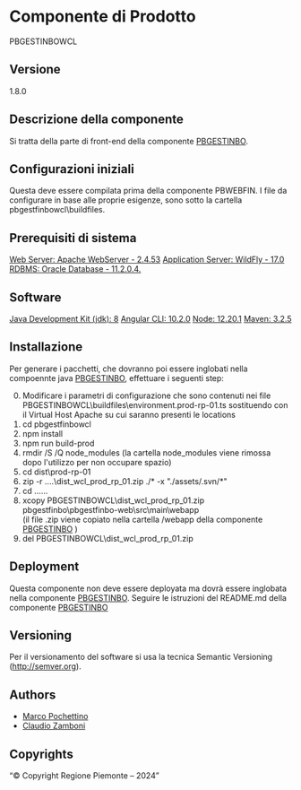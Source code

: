 # Componente di Prodotto
PBGESTINBOWCL

## Versione
1.8.0

## Descrizione della componente
Si tratta della parte di front-end della componente [PBGESTINBO](../pbgestfinbo). 

## Configurazioni iniziali
Questa deve essere compilata prima della componente PBWEBFIN. I file da configurare in base alle proprie esigenze, sono sotto la cartella pbgestfinbowcl\buildfiles.

## Prerequisiti di sistema
[Web Server: Apache WebServer - 2.4.53](https://www.apache.org)
[Application Server: WildFly - 17.0](https://www.wildfly.org/)
[RDBMS: Oracle Database - 11.2.0.4.](https://www.oracle.com/java)
## Software
[Java Development Kit (jdk): 8](https://www.oracle.com/java)
[Angular CLI: 10.2.0](https://angular.io)
[Node: 12.20.1](https://nodejs.org)
[Maven: 3.2.5](https://maven.apache.org)

## Installazione
Per generare i pacchetti, che dovranno poi essere inglobati nella compoennte java [PBGESTINBO](../pbgestfinbo), effettuare i seguenti step:

0. Modificare i parametri di configurazione che sono contenuti nei file PBGESTINBOWCL\buildfiles\environment.prod-rp-01.ts sostituendo <vh-di prod> con  il Virtual Host Apache su cui saranno presenti le locations
1. cd pbgestfinbowcl
2. npm install
3. npm run build-prod
4. rmdir /S /Q node_modules
   (la cartella node_modules viene rimossa dopo l'utilizzo per non occupare spazio)
5. cd dist\prod-rp-01
6. zip -r ..\..\dist_wcl_prod_rp_01.zip ./* -x "./assets/.svn/*"
7. cd ..\..\..
8. xcopy PBGESTINBOWCL\dist_wcl_prod_rp_01.zip pbgestfinbo\pbgestfinbo-web\src\main\webapp\
   (il file .zip viene copiato nella cartella /webapp della componente [PBGESTINBO](../pbgestfinbo) )
9. del PBGESTINBOWCL\dist_wcl_prod_rp_01.zip

## Deployment
Questa componente non deve essere deployata ma dovrà essere inglobata nella componente [PBGESTINBO](../pbgestfinbo).
Seguire le istruzioni del README.md della componente [PBGESTINBO](../pbgestfinbo)

## Versioning
Per il versionamento del software si usa la tecnica Semantic Versioning (http://semver.org).

## Authors
* [Marco Pochettino](mailto:marco.pochettino@csi.it)
* [Claudio Zamboni](mailto:claudio.zamboni@csi.it)

## Copyrights
“© Copyright Regione Piemonte – 2024”